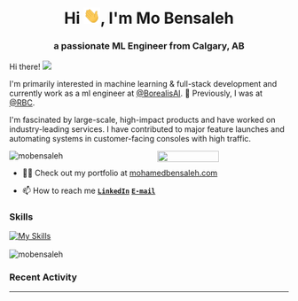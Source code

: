 <h1 align="center">Hi <img src="https://raw.githubusercontent.com/ABSphreak/ABSphreak/master/gifs/Hi.gif" width="30px">, I'm Mo Bensaleh</h1>
<h3 align="center">a passionate ML Engineer from Calgary, AB</h3>
<p>Hi there! <img src="https://github.com/user-attachments/assets/ad016198-7a60-46eb-8df1-0abc4e526888" width="30px">

I'm primarily interested in machine learning & full-stack development and currently work as a ml engineer at [@BorealisAI](https://rbcborealis.com/). 📌 Previously, I was at [@RBC](https://www.rbc.com/about-rbc.html).

I'm fascinated by large-scale, high-impact products and have worked on industry-leading services. I have contributed to major feature launches and automating systems in customer-facing consoles with high traffic.
</p>
<img src="https://imgur.com/Z9n1y5S.gif" height=47% width=47% align="right">

<p align="left"> <img src="https://komarev.com/ghpvc/?username=mobensaleh&label=Profile%20views&color=0e75b6&style=flat" alt="mobensaleh" /> </p>

- 👨‍💻 Check out my portfolio at [mohamedbensaleh.com](https://www.mohamedbensaleh.com/)

- 📫 How to reach me **<code><a href="https://www.linkedin.com/in/mohamedbensaleh/">LinkedIn</a></code>** **<code>[E-mail](mailto:mohamed.bensaleh@usask.ca)</code>**

### Skills
[![My Skills](https://skillicons.dev/icons?i=git,html,idea,java,js,bash,c,css,sass,docker,linux,md,mongodb,nuxtjs,nodejs,expressjs,py,react,vue,flutter,dart,webpack,bootstrap,ts,vscode,fastapi,unity,openshift,supabase,jenkins,tensorflow,pytorch,cypress&perline=7)](https://skillicons.dev)


<p><img align="center" src="https://github-readme-streak-stats.herokuapp.com/?user=mobensaleh&" alt="mobensaleh" /></p>

### Recent Activity

---
